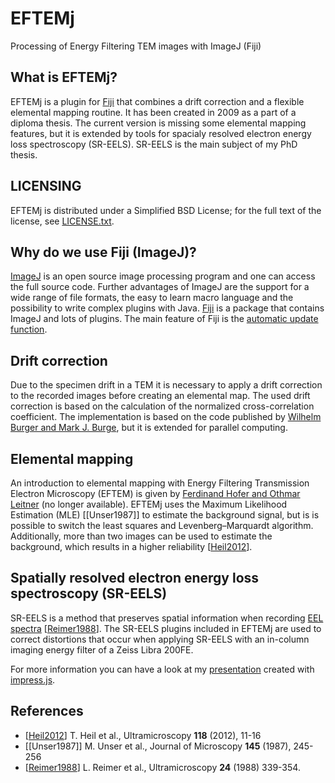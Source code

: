 # EFTEMj

Processing of Energy Filtering TEM images with ImageJ (Fiji)

## What is EFTEMj?

EFTEMj is a plugin for [Fiji][fiji] that combines a drift correction and a flexible elemental mapping routine. It has been created in 2009 as a part of a diploma thesis. The current version is missing some elemental mapping features, but it is extended by tools for spacialy resolved electron energy loss spectroscopy (SR-EELS). SR-EELS is the main subject of my PhD thesis.

## LICENSING

EFTEMj is distributed under a Simplified BSD License; for the full text of the license, see [LICENSE.txt](https://github.com/EFTEMj/EFTEMj/blob/master/LICENSE.txt).

## Why do we use Fiji (ImageJ)?

[ImageJ][ij] is an open source image processing program and one can access the full source code. Further advantages of ImageJ are the support for a wide range of file formats, the easy to learn macro language and the possibility to write complex plugins with Java. [Fiji][fiji] is a package that contains ImageJ and lots of plugins. The main feature of Fiji is the [automatic update function][updater].

## Drift correction

Due to the specimen drift in a TEM it is necessary to apply a drift correction to the recorded images before creating an elemental map. The used drift correction is based on the calculation of the normalized cross-correlation coefficient. The implementation is based on the code published by [Wilhelm Burger and Mark J. Burge][1], but it is extended for parallel computing.

## Elemental mapping

An introduction to elemental mapping with Energy Filtering Transmission Electron Microscopy (EFTEM) is given by [Ferdinand Hofer and Othmar Leitner][2] (no longer available). EFTEMj uses the Maximum Likelihood Estimation (MLE) [[Unser1987]] to estimate the background signal, but is is possible to switch the least squares and Levenberg–Marquardt algorithm. Additionally, more than two images can be used to estimate the background, which results in a higher reliability [[Heil2012]].

## Spatially resolved electron energy loss spectroscopy (SR-EELS)

SR-EELS is a method that preserves spatial information when recording [EEL spectra][eels] [[Reimer1988]]. The SR-EELS plugins included in EFTEMj are used to correct distortions that occur when applying SR-EELS with an in-column imaging energy filter of a Zeiss Libra 200FE.

For more information you can have a look at my [presentation][slides] created with [impress.js][impress].

## References

- [[Heil2012]] T. Heil et al., Ultramicroscopy **118** (2012), 11-16
- [[Unser1987]] M. Unser et al., Journal of Microscopy **145** (1987), 245-256
- [[Reimer1988]] L. Reimer et al., Ultramicroscopy **24** (1988) 339-354.

[eels]: https://en.wikipedia.org/wiki/Electron_energy_loss_spectroscopy
[ij]: http://imagej.net
[fiji]: http://imagej.net/Fiji
[updater]: http://imagej.net/Updater
[1]: http://www.imagingbook.com/
[2]: http://www.electroiq.com/articles/sst/print/volume-43/issue-3/features/metrology-test/metrology-eftem-provides-elemental-mapping-at-nanometer-resolution.html
[Heil2012]: http://dx.doi.org/10.1016/j.ultramic.2012.04.009
[Reimer1988]: http://dx.doi.org/10.1016/0304-3991%2888%2990126-X 
[slides]: https://eftemj.github.io
[impress]: https://github.com/bartaz/impress.js
